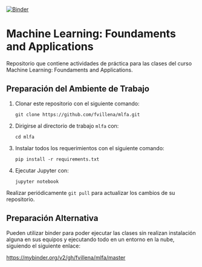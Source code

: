 [![Binder](https://mybinder.org/badge_logo.svg)](https://mybinder.org/v2/gh/fvillena/mlfa/master)

# Machine Learning: Foundaments and Applications

Repositorio que contiene actividades de práctica para las clases del curso Machine Learning: Foundaments and Applications.

## Preparación del Ambiente de Trabajo

1. Clonar este repositorio con el siguiente comando:

      ``git clone https://github.com/fvillena/mlfa.git``

2. Dirigirse al directorio de trabajo ``mlfa`` con:

      ``cd mlfa``

3. Instalar todos los requerimientos con el siguiente comando:

      ``pip install -r requirements.txt``
      
4. Ejecutar Jupyter con:

      ``jupyter notebook``
      
Realizar periódicamente ``git pull`` para actualizar los cambios de su repositorio.

## Preparación Alternativa

Pueden utilizar binder para poder ejecutar las clases sin realizan instalación alguna en sus equipos y ejecutando todo en un entorno en la nube, siguiendo el siguiente enlace:

https://mybinder.org/v2/gh/fvillena/mlfa/master
